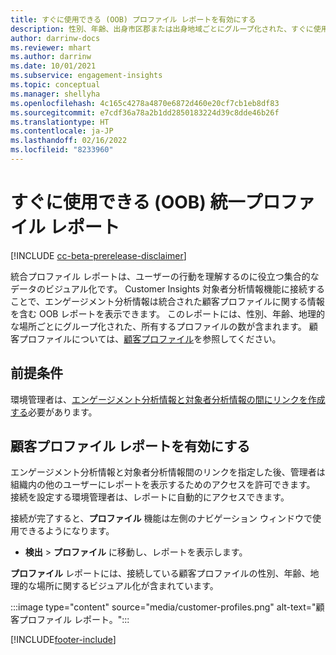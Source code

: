 ```yaml
---
title: すぐに使用できる (OOB) プロファイル レポートを有効にする
description: 性別、年齢、出身市区郡または出身地域ごとにグループ化された、すぐに使用できる (OOB) プロファイル レポートを作成する方法について説明します。
author: darrinw-docs
ms.reviewer: mhart
ms.author: darrinw
ms.date: 10/01/2021
ms.subservice: engagement-insights
ms.topic: conceptual
ms.manager: shellyha
ms.openlocfilehash: 4c165c4278a4870e6872d460e20cf7cb1eb8df83
ms.sourcegitcommit: e7cdf36a78a2b1dd2850183224d39c8dde46b26f
ms.translationtype: HT
ms.contentlocale: ja-JP
ms.lasthandoff: 02/16/2022
ms.locfileid: "8233960"
---
```

# <a name="out-of-box-oob-unified-profile-reports"></a>すぐに使用できる (OOB) 統一プロファイル レポート

[!INCLUDE [cc-beta-prerelease-disclaimer](includes/cc-beta-prerelease-disclaimer.md)]

統合プロファイル レポートは、ユーザーの行動を理解するのに役立つ集合的なデータのビジュアル化です。 Customer Insights 対象者分析情報機能に接続することで、エンゲージメント分析情報は統合された顧客プロファイルに関する情報を含む OOB レポートを表示できます。 このレポートには、性別、年齢、地理的な場所ごとにグループ化された、所有するプロファイルの数が含まれます。 顧客プロファイルについては、[顧客プロファイル](../audience-insights/customer-profiles.md)を参照してください。

## <a name="prerequisites"></a>前提条件

環境管理者は、[エンゲージメント分析情報と対象者分析情報の間にリンクを作成する](integrate-audience-insights-engagement-insights.md)必要があります。

## <a name="enable-the-customer-profile-report"></a>顧客プロファイル レポートを有効にする

エンゲージメント分析情報と対象者分析情報間のリンクを指定した後、管理者は組織内の他のユーザーにレポートを表示するためのアクセスを許可できます。 接続を設定する環境管理者は、レポートに自動的にアクセスできます。 

接続が完了すると、**プロファイル** 機能は左側のナビゲーション ウィンドウで使用できるようになります。 

- **検出** > **プロファイル** に移動し、レポートを表示します。

**プロファイル** レポートには、接続している顧客プロファイルの性別、年齢、地理的な場所に関するビジュアル化が含まれています。

:::image type="content" source="media/customer-profiles.png" alt-text="顧客プロファイル レポート。":::

[!INCLUDE[footer-include](../includes/footer-banner.md)]
